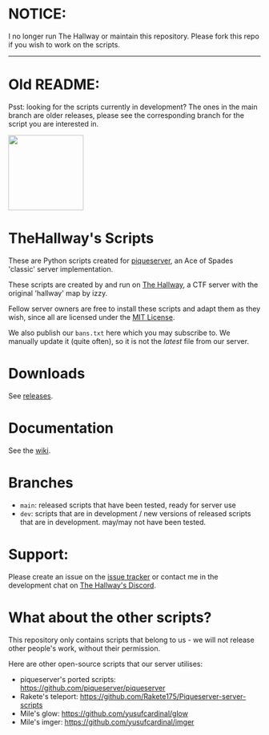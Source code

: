 # NOTICE:
I no longer run The Hallway or maintain this repository. Please fork this repo if you wish to work on the scripts.

***

# Old README:
Psst: looking for the scripts currently in development? The ones in the main branch are older releases, please see the corresponding branch for the script you are interested in.

<img src="https://user-images.githubusercontent.com/59464084/113531176-a1921480-95fa-11eb-99ff-8c1bb27f21a4.png" width="150" height="150" />

# TheHallway's Scripts
These are Python scripts created for [piqueserver](https://github.com/piqueserver/piqueserver), an Ace of Spades 'classic' server implementation.

These scripts are created by and run on [The Hallway](https://discord.gg/ButndsdGua), a CTF server with the original 'hallway' map by izzy.

Fellow server owners are free to install these scripts and adapt them as they wish, since all are licensed under the [MIT License](https://github.com/lokka30/TheHallwayScripts/blob/main/LICENSE).

We also publish our `bans.txt` here which you may subscribe to. We manually update it (quite often), so it is not the *latest* file from our server.

# Downloads
See [releases](https://github.com/lokka30/TheHallwayScripts/releases).

# Documentation
See the [wiki](https://github.com/lokka30/TheHallwayScripts/wiki).

# Branches
* `main`: released scripts that have been tested, ready for server use
* `dev`: scripts that are in development / new versions of released scripts that are in development. may/may not have been tested.

# Support:
Please create an issue on the [issue tracker](https://github.com/lokka30/THProxyDetector/issues) or contact me in the development chat on [The Hallway's Discord](https://discord.gg/ButndsdGua).

# What about the other scripts?
This repository only contains scripts that belong to us - we will not release other people's work, without their permission.

Here are other open-source scripts that our server utilises:
* piqueserver's ported scripts: https://github.com/piqueserver/piqueserver
* Rakete's teleport: https://github.com/Rakete175/Piqueserver-server-scripts
* Mile's glow: https://github.com/yusufcardinal/glow
* Mile's imger: https://github.com/yusufcardinal/imger
